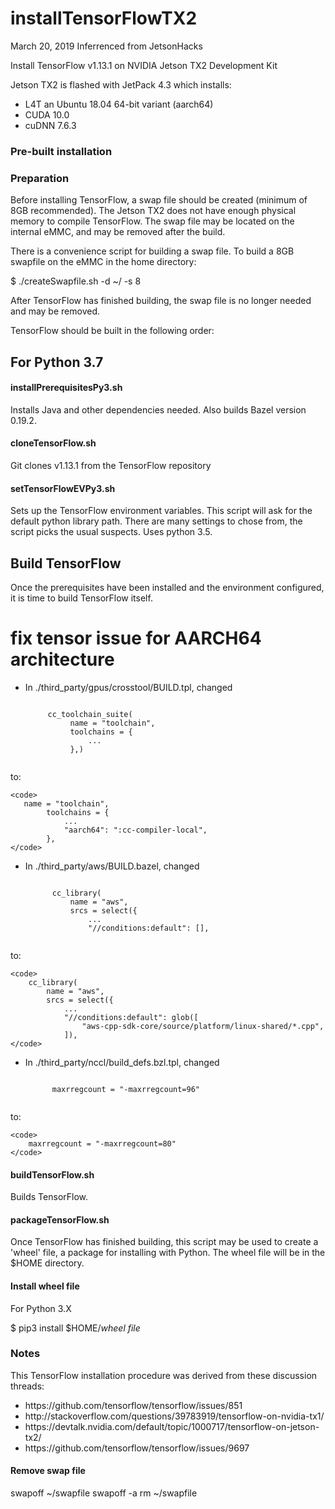 # installTensorFlowTX2
March 20, 2019
Inferrenced from JetsonHacks

Install TensorFlow v1.13.1 on NVIDIA Jetson TX2 Development Kit

Jetson TX2 is flashed with JetPack 4.3 which installs:
* L4T an Ubuntu 18.04 64-bit variant (aarch64)
* CUDA 10.0
* cuDNN 7.6.3

### Pre-built installation

### Preparation
Before installing TensorFlow, a swap file should be created (minimum of 8GB recommended). The Jetson TX2 does not have enough physical memory to compile TensorFlow. The swap file may be located on the internal eMMC, and may be removed after the build.

There is a convenience script for building a swap file. To build a 8GB swapfile on the eMMC in the home directory:

$ ./createSwapfile.sh -d ~/ -s 8

After TensorFlow has finished building, the swap file is no longer needed and may be removed.

TensorFlow should be built in the following order:


## For Python 3.7

#### installPrerequisitesPy3.sh
Installs Java and other dependencies needed. Also builds Bazel version 0.19.2.

#### cloneTensorFlow.sh
Git clones v1.13.1 from the TensorFlow repository 

#### setTensorFlowEVPy3.sh
Sets up the TensorFlow environment variables. This script will ask for the default python library path. There are many settings to chose from, the script picks the usual suspects. Uses python 3.5.

## Build TensorFlow
Once the prerequisites have been installed and the environment configured, it is time to build TensorFlow itself.

# fix tensor issue for AARCH64 architecture

- In ./third_party/gpus/crosstool/BUILD.tpl, changed

	<code>
	   cc_toolchain_suite(
			name = "toolchain",
			toolchains = {
				...
			},)
	</code>
	
to: 

    <code>
	   name = "toolchain",
			toolchains = {
				...
				"aarch64": ":cc-compiler-local",
			},
	</code>
	
- In ./third_party/aws/BUILD.bazel, changed

    <code>
		cc_library(
			name = "aws",
			srcs = select({
				...
				"//conditions:default": [],
	</code>
	
to:

    <code>
		cc_library(
			name = "aws",
			srcs = select({
				...
				"//conditions:default": glob([
					"aws-cpp-sdk-core/source/platform/linux-shared/*.cpp",
				]),
	</code>

- In ./third_party/nccl/build_defs.bzl.tpl, changed

	<code>
		maxrregcount = "-maxrregcount=96"
	</code>
	
to:

	<code>
		maxrregcount = "-maxrregcount=80"
	</code>

#### buildTensorFlow.sh
Builds TensorFlow.

#### packageTensorFlow.sh
Once TensorFlow has finished building, this script may be used to create a 'wheel' file, a package for installing with Python. The wheel file will be in the $HOME directory.

#### Install wheel file

For Python 3.X

$ pip3 install $HOME/<em>wheel file</em> 


### Notes
This TensorFlow installation procedure was derived from these discussion threads: 

<ul>
<li>https://github.com/tensorflow/tensorflow/issues/851</li>
<li>http://stackoverflow.com/questions/39783919/tensorflow-on-nvidia-tx1/</li>
<li>https://devtalk.nvidia.com/default/topic/1000717/tensorflow-on-jetson-tx2/</li>
<li>https://github.com/tensorflow/tensorflow/issues/9697</li>
</ul>



#### Remove swap file
swapoff ~/swapfile
swapoff -a
rm ~/swapfile



